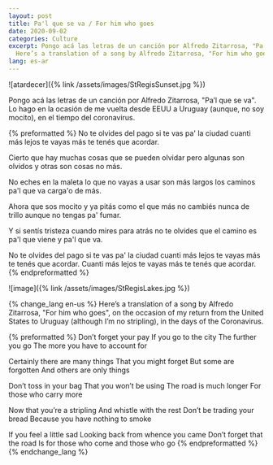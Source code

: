 ```yaml
---
layout: post
title: Pa'l que se va / For him who goes
date: 2020-09-02
categories: Culture
excerpt: Pongo acá las letras de un canción por Alfredo Zitarrosa, "Pa’l que se va".
  Here’s a translation of a song by Alfredo Zitarrosa, "For him who goes"
lang: es-ar
---
```


![atardecer]({% link /assets/images/StRegisSunset.jpg %})

Pongo acá las letras de un canción por Alfredo Zitarrosa, "Pa’l que se va". Lo hago en la ocasión de me vuelta desde EEUU a Uruguay (aunque, no soy mocito), en el tiempo del coronavirus.

{% preformatted %}
No te olvides del pago
si te vas pa' la ciudad
cuanti más lejos te vayas
más te tenés que acordar.

Cierto que hay muchas cosas
que se pueden olvidar
pero algunas son olvidos
y otras son cosas no más.

No eches en la maleta
lo que no vayas a usar
son más largos los caminos
pa'l que va carga'o de más.

Ahora que sos mocito
y ya pitás como el que más
no cambiés nunca de trillo
aunque no tengas pa' fumar.

Y si sentís tristeza
cuando mires para atrás
no te olvides que el camino
es pa'l que viene y pa'l que va.

No te olvides del pago
si te vas pa' la ciudad
cuanti más lejos te vayas
más te tenés que acordar.
Cuanti más lejos te vayas
más te tenés que acordar.
{% endpreformatted %}

![image]({% link /assets/images/StRegisLakes.jpg %})

{% change_lang en-us %}
Here’s a translation of a song by Alfredo Zitarrosa, "For him who goes", on the occasion of my return from the United States to Uruguay (although I’m no stripling), in the days of the Coronavirus.

{% preformatted %}
Don’t forget your pay
If you go to the city
The further you go
The more you have to account for

Certainly there are many things
That you might forget
But some are forgotten
And others are only things

Don’t toss in your bag
That you won’t be using
The road is much longer
For those who carry more

Now that you’re a stripling
And whistle with the rest
Don’t be trading your bread
Because you have nothing to smoke

If you feel a little sad
Looking back from whence you came
Don’t forget that the road
Is for those who come and those who go
{% endpreformatted %}
{% endchange_lang %}
